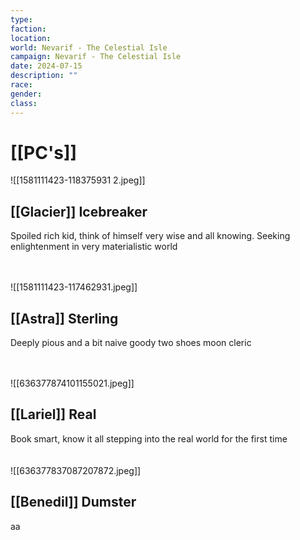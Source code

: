 ```yaml
---
type: 
faction: 
location: 
world: Nevarif - The Celestial Isle
campaign: Nevarif - The Celestial Isle
date: 2024-07-15
description: ""
race: 
gender: 
class:
---
```

# [[PC's]]
<span class="rightimg"><span class="tinyimg"> ![[1581111423-118375931 2.jpeg]]</span></span>
## [[Glacier]] Icebreaker

Spoiled rich kid, think of himself very wise and all knowing. Seeking enlightenment in very materialistic world
<br><br><br>

<span class="rightimg"><span class="tinyimg"> ![[1581111423-117462931.jpeg]]</span></span>
## [[Astra]] Sterling

Deeply pious and a bit naive goody two shoes moon cleric
<br><br><br>

<span class="rightimg"><span class="tinyimg"> ![[636377874101155021.jpeg]]</span></span>
## [[Lariel]] Real

Book smart, know it all stepping into the real world for the first time
<br><br><br>
<span class="rightimg"><span class="tinyimg"> ![[636377837087207872.jpeg]]</span></span>
## [[Benedil]] Dumster

aa




